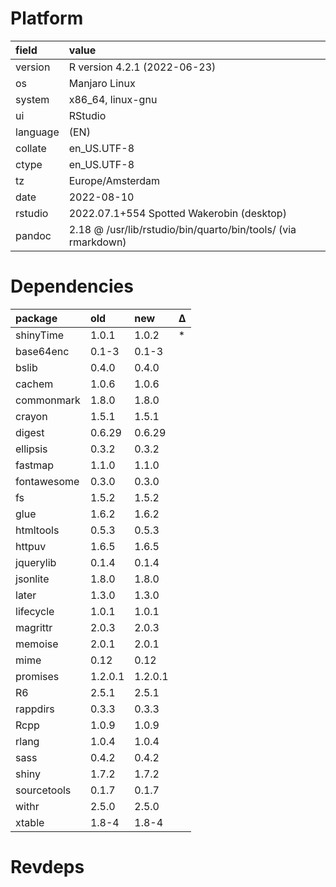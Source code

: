 # Platform

|field    |value                                                         |
|:--------|:-------------------------------------------------------------|
|version  |R version 4.2.1 (2022-06-23)                                  |
|os       |Manjaro Linux                                                 |
|system   |x86_64, linux-gnu                                             |
|ui       |RStudio                                                       |
|language |(EN)                                                          |
|collate  |en_US.UTF-8                                                   |
|ctype    |en_US.UTF-8                                                   |
|tz       |Europe/Amsterdam                                              |
|date     |2022-08-10                                                    |
|rstudio  |2022.07.1+554 Spotted Wakerobin (desktop)                     |
|pandoc   |2.18 @ /usr/lib/rstudio/bin/quarto/bin/tools/ (via rmarkdown) |

# Dependencies

|package     |old     |new     |Δ  |
|:-----------|:-------|:-------|:--|
|shinyTime   |1.0.1   |1.0.2   |*  |
|base64enc   |0.1-3   |0.1-3   |   |
|bslib       |0.4.0   |0.4.0   |   |
|cachem      |1.0.6   |1.0.6   |   |
|commonmark  |1.8.0   |1.8.0   |   |
|crayon      |1.5.1   |1.5.1   |   |
|digest      |0.6.29  |0.6.29  |   |
|ellipsis    |0.3.2   |0.3.2   |   |
|fastmap     |1.1.0   |1.1.0   |   |
|fontawesome |0.3.0   |0.3.0   |   |
|fs          |1.5.2   |1.5.2   |   |
|glue        |1.6.2   |1.6.2   |   |
|htmltools   |0.5.3   |0.5.3   |   |
|httpuv      |1.6.5   |1.6.5   |   |
|jquerylib   |0.1.4   |0.1.4   |   |
|jsonlite    |1.8.0   |1.8.0   |   |
|later       |1.3.0   |1.3.0   |   |
|lifecycle   |1.0.1   |1.0.1   |   |
|magrittr    |2.0.3   |2.0.3   |   |
|memoise     |2.0.1   |2.0.1   |   |
|mime        |0.12    |0.12    |   |
|promises    |1.2.0.1 |1.2.0.1 |   |
|R6          |2.5.1   |2.5.1   |   |
|rappdirs    |0.3.3   |0.3.3   |   |
|Rcpp        |1.0.9   |1.0.9   |   |
|rlang       |1.0.4   |1.0.4   |   |
|sass        |0.4.2   |0.4.2   |   |
|shiny       |1.7.2   |1.7.2   |   |
|sourcetools |0.1.7   |0.1.7   |   |
|withr       |2.5.0   |2.5.0   |   |
|xtable      |1.8-4   |1.8-4   |   |

# Revdeps

